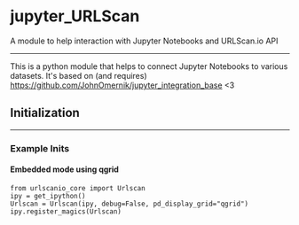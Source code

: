 # jupyter_URLScan
A module to help interaction with Jupyter Notebooks and URLScan.io API

------
This is a python module that helps to connect Jupyter Notebooks to various datasets. 
It's based on (and requires) https://github.com/JohnOmernik/jupyter_integration_base 
<3


## Initialization 
----

### Example Inits

#### Embedded mode using qgrid
```
from urlscanio_core import Urlscan
ipy = get_ipython()
Urlscan = Urlscan(ipy, debug=False, pd_display_grid="qgrid")
ipy.register_magics(Urlscan)
```
